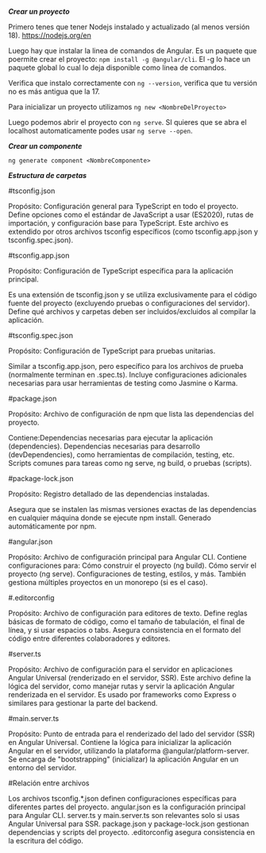 ***Crear un proyecto***

Primero tenes que tener Nodejs instalado y actualizado (al menos versión 18). https://nodejs.org/en 

Luego hay que instalar la linea de comandos de Angular. Es un paquete que poermite crear el proyecto: `npm install -g @angular/cli`. El -g lo hace un paquete global lo cual lo deja disponible como linea de comandos.

Verifica que instalo correctamente con `ng --version`, verifica que tu versión no es más antigua que la 17.

Para inicializar un proyecto utilizamos `ng new <NombreDelProyecto>`

Luego podemos abrir el proyecto con `ng serve`. SI quieres que se abra el localhost automaticamente podes usar `ng serve --open`.

***Crear un componente***

`ng generate component <NombreComponente>`

***Estructura de carpetas***

#tsconfig.json

Propósito: Configuración general para TypeScript en todo el proyecto. Define opciones como el estándar de JavaScript a usar (ES2020), rutas de importación, y configuración base para TypeScript. Este archivo es extendido por otros archivos tsconfig específicos (como tsconfig.app.json y tsconfig.spec.json).

#tsconfig.app.json

Propósito: Configuración de TypeScript específica para la aplicación principal.

Es una extensión de tsconfig.json y se utiliza exclusivamente para el código fuente del proyecto (excluyendo pruebas o configuraciones del servidor). Define qué archivos y carpetas deben ser incluidos/excluidos al compilar la aplicación.

#tsconfig.spec.json

Propósito: Configuración de TypeScript para pruebas unitarias.

Similar a tsconfig.app.json, pero específico para los archivos de prueba (normalmente terminan en .spec.ts). Incluye configuraciones adicionales necesarias para usar herramientas de testing como Jasmine o Karma.

#package.json

Propósito: Archivo de configuración de npm que lista las dependencias del proyecto.

Contiene:Dependencias necesarias para ejecutar la aplicación (dependencies). Dependencias necesarias para desarrollo (devDependencies), como herramientas de compilación, testing, etc. Scripts comunes para tareas como ng serve, ng build, o pruebas (scripts).

#package-lock.json

Propósito: Registro detallado de las dependencias instaladas.

Asegura que se instalen las mismas versiones exactas de las dependencias en cualquier máquina donde se ejecute npm install. Generado automáticamente por npm.

#angular.json

Propósito: Archivo de configuración principal para Angular CLI. Contiene configuraciones para: Cómo construir el proyecto (ng build). Cómo servir el proyecto (ng serve). Configuraciones de testing, estilos, y más. También gestiona múltiples proyectos en un monorepo (si es el caso).

#.editorconfig

Propósito: Archivo de configuración para editores de texto. Define reglas básicas de formato de código, como el tamaño de tabulación, el final de línea, y si usar espacios o tabs. Asegura consistencia en el formato del código entre diferentes colaboradores y editores.

#server.ts

Propósito: Archivo de configuración para el servidor en aplicaciones Angular Universal (renderizado en el servidor, SSR). Este archivo define la lógica del servidor, como manejar rutas y servir la aplicación Angular renderizada en el servidor. Es usado por frameworks como Express o similares para gestionar la parte del backend.

#main.server.ts

Propósito: Punto de entrada para el renderizado del lado del servidor (SSR) en Angular Universal. Contiene la lógica para inicializar la aplicación Angular en el servidor, utilizando la plataforma @angular/platform-server. Se encarga de "bootstrapping" (inicializar) la aplicación Angular en un entorno del servidor.

#Relación entre archivos

Los archivos tsconfig.*.json definen configuraciones específicas para diferentes partes del proyecto. angular.json es la configuración principal para Angular CLI. server.ts y main.server.ts son relevantes solo si usas Angular Universal para SSR. package.json y package-lock.json gestionan dependencias y scripts del proyecto. .editorconfig asegura consistencia en la escritura del código.
